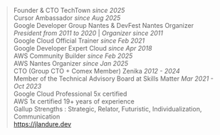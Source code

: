 > Founder & CTO TechTown _since 2025_<br>
> Cursor Ambassador _since Aug 2025_<br>
> Google Developer Group Nantes & DevFest Nantes Organizer _President from 2011 to 2020_ | _Organizer since 2011_<br>
> Google Cloud Official Trainer _since Feb 2021_<br>
> Google Developer Expert Cloud _since Apr 2018_<br>
> AWS Community Builder _since Feb 2025_<br>
> AWS Nantes Organizer _since Jan 2025_<br>
> CTO (Group CTO + Comex Member) Zenika _2012 - 2024_<br>
> Member of the Technical Advisory Board at Skills Matter _Mar 2021 - Oct 2023_<br>
> Google Cloud Professional 5x certified<br>
> AWS 1x certified
> 19+ years of experience<br>
> Gallup Strengths : Strategic, Relator, Futuristic, Individualization, Communication<br>
> https://jlandure.dev

